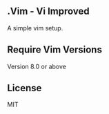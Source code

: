 ## .Vim - Vi Improved

A simple vim setup.

## Require Vim Versions

Version 8.0 or above

## License

MIT
